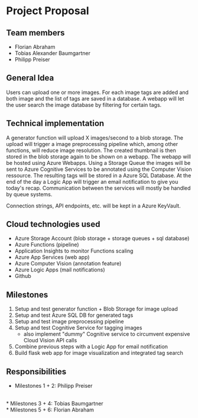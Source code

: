 # Project Proposal

## Team members
* Florian Abraham
* Tobias Alexander Baumgartner
* Philipp Preiser

## General Idea
Users can upload one or more images. For each image tags are added and both
image and the list of tags are saved in a database. A webapp will let the user search the image database by filtering for certain tags.

## Technical implementation
A generator function will upload X images/second to a blob storage. The upload will trigger a image preprocessing pipeline which, among other functions, will reduce image resolution. The created thumbnail is then stored in the blob storage again to be shown on a webapp. The webapp will be hosted using Azure Webapps. Using a Storage Queue the images will be sent to Azure Cognitive Services to be annotated using the Computer Vision ressource. The resulting tags will be stored in a Azure SQL Database. At the end of the day a Logic App will trigger an email notification to give you today's recap. Communication between the services will mostly be handled by queue systems.

Connection strings, API endpoints, etc. will be kept in a Azure KeyVault.

## Cloud technologies used
* Azure Storage Account (blob storage + storage queues + sql database)
* Azure Functions (pipeline)
* Application Insights to monitor Functions scaling
* Azure App Services (web app)
* Azure Computer Vision (annotation feature)
* Azure Logic Apps (mail notifications)
* Github

## Milestones
1. Setup and test generator function + Blob Storage for image upload
1. Setup and test Azure SQL DB for generated tags
1. Setup and test image preprocessing pipeline
1.  Setup and test Cognitive Service for tagging images
    * also implement "dummy" Cognitive service to circumvent expensive Cloud Vision API calls 
1. Combine previous steps with a Logic App for email notification
1. Build flask web app for image visualization and integrated tag search

## Responsibilities
* Milestones 1 + 2: Philipp Preiser
<br>
* Milestones 3 + 4: Tobias Baumgartner
<br>
* Milestones 5 + 6: Florian Abraham

